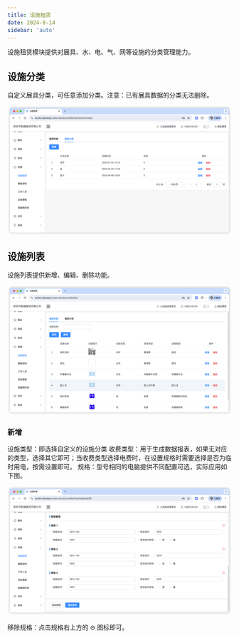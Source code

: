 ```yaml
---
title: 设施租赁
date: 2024-8-14
sidebar: 'auto'
---
```


设施租赁模块提供对展具、水、电、气、网等设施的分类管理能力。

## 设施分类

自定义展具分类，可任意添加分类。注意：已有展具数据的分类无法删除。

![image-20240815105841904](../../../assets/facilities/image-20240815105841904.png)

## 设施列表

设施列表提供新增、编辑、删除功能。

![image-20240815105207036](../../../assets/facilities/image-20240815105207036-20240815175941152.png)

### 新增

设施类型：即选择自定义的设施分类
收费类型：用于生成数据报表，如果无对应的类型，选择其它即可；当收费类型选择电费时，在设置规格时需要选择是否为临时用电，按需设置即可。
规格：型号相同的电脑提供不同配置可选，实际应用如下图。

![image-20240815110704331](../../../assets/facilities/image-20240815110704331.png)

移除规格：点击规格右上方的 ⊝ 图标即可。

